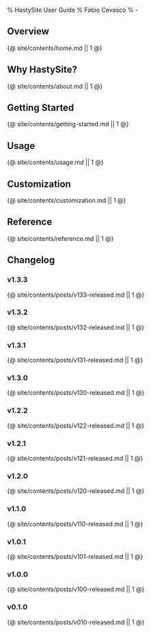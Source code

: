 % HastySite User Guide
% Fabio Cevasco
% -

## Overview

{@ site/contents/home.md || 1 @}

## Why HastySite?

{@ site/contents/about.md || 1 @}

## Getting Started

{@ site/contents/getting-started.md || 1 @}

## Usage

{@ site/contents/usage.md || 1 @}

## Customization

{@ site/contents/customization.md || 1 @}

## Reference

{@ site/contents/reference.md || 1 @}

## Changelog

### v1.3.3

{@ site/contents/posts/v133-released.md || 1 @}

### v1.3.2

{@ site/contents/posts/v132-released.md || 1 @}

### v1.3.1

{@ site/contents/posts/v131-released.md || 1 @}

### v1.3.0

{@ site/contents/posts/v130-released.md || 1 @}

### v1.2.2

{@ site/contents/posts/v122-released.md || 1 @}

### v1.2.1

{@ site/contents/posts/v121-released.md || 1 @}

### v1.2.0

{@ site/contents/posts/v120-released.md || 1 @}

### v1.1.0

{@ site/contents/posts/v110-released.md || 1 @}

### v1.0.1

{@ site/contents/posts/v101-released.md || 1 @}

### v1.0.0

{@ site/contents/posts/v100-released.md || 1 @}

### v0.1.0

{@ site/contents/posts/v010-released.md || 1 @}
